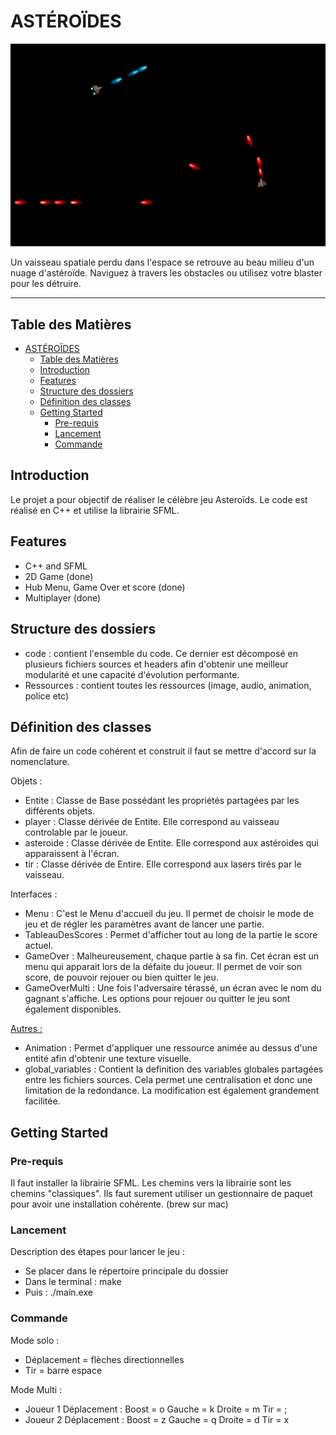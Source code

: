 # ASTÉROÏDES


![Project Logo](/Ressources/image/ImageReadmev3.png)

Un vaisseau spatiale perdu dans l'espace se retrouve au beau milieu d'un nuage d'astéroïde. Naviguez à travers les obstacles ou utilisez votre blaster pour les détruire. 

***
## Table des Matières

- [ASTÉROÏDES](#astéroïdes)
  - [Table des Matières](#table-des-matières)
  - [Introduction](#introduction)
  - [Features](#features)
  - [Structure des dossiers](#structure-des-dossiers)
  - [Définition des classes](#définition-des-classes)
  - [Getting Started](#getting-started)
    - [Pre-requis](#pre-requis)
    - [Lancement](#lancement)
    - [Commande](#commande)

## Introduction
Le projet a pour objectif de réaliser le célèbre jeu Asteroïds.
Le code est réalisé en C++ et utilise la librairie SFML.

## Features

- C++ and SFML
- 2D Game (done)
- Hub Menu, Game Over et score (done)
- Multiplayer (done)

## Structure des dossiers
- code : contient l'ensemble du code. Ce dernier est décomposé en plusieurs fichiers sources et headers afin d'obtenir une meilleur modularité et une capacité d'évolution performante.
- Ressources : contient toutes les ressources (image, audio, animation, police etc)

## Définition des classes

Afin de faire un code cohérent et construit il faut se mettre d'accord sur la nomenclature.


Objets :
- Entite : Classe de Base possédant les propriétés partagées par les différents objets.
- player : Classe dérivée de Entite. Elle correspond au vaisseau controlable par le joueur. 
- asteroide : Classe dérivée de Entite. Elle correspond aux astéroides qui apparaissent à l'écran.
- tir : Classe dérivée de Entire. Elle correspond aux lasers tirés par le vaisseau.

Interfaces :
- Menu : C'est le Menu d'accueil du jeu. Il permet de choisir le mode de jeu et de régler les paramètres avant de lancer une partie.
- TableauDesScores : Permet d'afficher tout au long de la partie le score actuel.
- GameOver : Malheureusement, chaque partie à sa fin. Cet écran est un menu qui apparait lors de la défaite du joueur. Il permet de voir son score, de pouvoir rejouer ou bien quitter le jeu.
- GameOverMulti : Une fois l'adversaire térassé, un écran avec le nom du gagnant s'affiche. Les options pour rejouer ou quitter le jeu sont également disponibles.

<u>Autres :</u>
- Animation : Permet d'appliquer une ressource animée au dessus d'une entité afin d'obtenir une texture visuelle.
- global_variables : Contient la definition des variables globales partagées entre les fichiers sources. Cela permet une centralisation et donc une limitation de la redondance. La modification est également grandement facilitée.

## Getting Started

### Pre-requis

Il faut installer la librairie SFML. Les chemins vers la librairie sont les chemins "classiques". Ils faut surement utiliser un gestionnaire de paquet pour avoir une installation cohérente. (brew sur mac)

### Lancement

Description des étapes pour lancer le jeu :
- Se placer dans le répertoire principale du dossier
- Dans le terminal : make
- Puis : ./main.exe

### Commande
Mode solo : 
- Déplacement = flèches directionnelles
- Tir = barre espace
  
Mode Multi :
- Joueur 1
Déplacement :
    Boost = o
    Gauche = k
    Droite = m
  Tir = ;
- Joueur 2
  Déplacement :
    Boost = z
    Gauche = q
    Droite = d
  Tir = x
 












